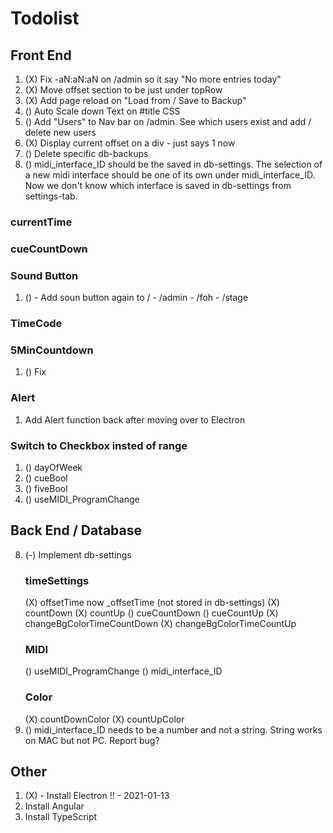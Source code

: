 # Todolist

## Front End
1. (X) Fix -aN:aN:aN on /admin so it say "No more entries today"
2. (X) Move offset section to be just under topRow
3. (X) Add page reload on "Load from / Save to Backup"
4. () Auto Scale down Text on #title CSS
5. () Add "Users" to Nav bar on /admin. See which users exist and add / delete new users
6. (X) Display current offset on a div - just says 1 now
7. () Delete specific db-backups
8. () midi_interface_ID should be the saved in db-settings. The selection of a new midi interface should be one of its own under midi_interface_ID. Now we don't know which interface is saved in db-settings from settings-tab.


### currentTime
### cueCountDown
### Sound Button
1. () - Add soun button again to / - /admin - /foh - /stage
### TimeCode

### 5MinCountdown
1. () Fix
### Alert
1. Add Alert function back after moving over to Electron
### Switch to Checkbox insted of range
1. () dayOfWeek
2. () cueBool
3. () fiveBool
4. () useMIDI_ProgramChange

## Back End / Database
8. (-) Implement db-settings
    ### timeSettings
    (X) offsetTime now _offsetTime (not stored in db-settings)
    (X) countDown
    (X) countUp
    () cueCountDown
    () cueCountUp
    (X) changeBgColorTimeCountDown
    (X) changeBgColorTimeCountUp
    ### MIDI
    () useMIDI_ProgramChange
    () midi_interface_ID
    ### Color
    (X) countDownColor
    (X) countUpColor
12. () midi_interface_ID needs to be a number and not a string. String works on MAC but not PC. Report bug?

## Other
1. (X) - Install Electron !!    - 2021-01-13
2. Install Angular
3. Install TypeScript
